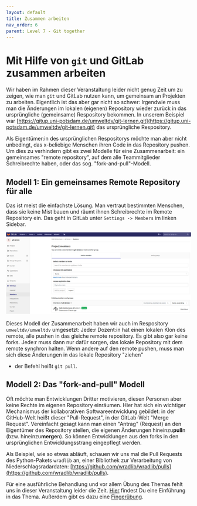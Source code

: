 ```yaml
---
layout: default
title: Zusammen arbeiten
nav_order: 6
parent: Level 7 - Git together
---
```


# Mit Hilfe von `git` und GitLab zusammen arbeiten

Wir haben im Rahmen dieser Veranstaltung leider nicht genug Zeit um zu zeigen, wie
man `git` und GitLab nutzen kann, um gemeinsam an Projekten zu arbeiten.
Eigentlich ist das aber gar nicht so schwer: Irgendwie muss man die Änderungen im 
lokalen (eigenen) Repository wieder zurück in das ursprüngliche (gemeinsame) Respository bekommen.
In unserem Beispiel war [https://gitup.uni-potsdam.de/umweltdv/git-lernen.git](https://gitup.uni-potsdam.de/umweltdv/git-lernen.git) 
das ursprüngliche Respository.

Als Eigentümer:in des ursprünglichen Respositorys möchte man aber nicht unbedingt,
das x-beliebige Menschen ihren Code in das Repository pushen. Um dies zu verhindern
gibt es zwei Modelle für eine Zusammenarbeit: ein gemeinsames "remote repository", 
auf dem alle Teammitglieder Schreibrechte haben, oder das sog. "fork-and-pull"-Modell.

## Modell 1: Ein gemeinsames Remote Repository für alle

Das ist meist die einfachste Lösung. Man vertraut bestimmten Menschen, dass
sie keine Mist bauen und räumt ihnen Schreibrechte im Remote Repository ein. Das geht
in GitLab unter `Settings -> Members` im linken Sidebar. 

![img](img/permissions.png)

Dieses Modell der Zusammenarbeit haben wir auch im Respository
`umweltdv/umweltdv` umgesetzt: Jede:r Dozent:in hat einen lokalen Klon des remote,
alle pushen in das gleiche remote repository. Es gibt also gar keine forks.
Jede:r muss dann nur dafür sorgen, das lokale Repository mit dem remote synchron halten. Wenn andere
auf den remote pushen, muss man sich diese Änderungen in das lokale Repository "ziehen"
- der Befehl heißt `git pull`.

## Modell 2: Das "fork-and-pull" Modell

Oft möchte man Entwicklungen Dritter motivieren, diesen Personen aber keine
Rechte im eigenen Repository einräumen. Hier hat sich ein wichtiger Mechanismus
der kollaborativen Softwareentwicklung gebildet: in der GitHub-Welt heißt dieser
"Pull-Request", in der GitLab-Welt "Merge Request". Vereinfacht gesagt kann man
einen "Antrag" (Request) an den Eigentümer des Repository stellen, die eigenen
Änderungen hineinzu**pull**n (bzw. hineinzu**merge**n). So können Entwicklungen
aus den forks in den ursprünglichen Entwicklungsstrang eingepflegt werden.

Als Beispiel, wie so etwas abläuft, schauen wir uns mal die Pull Requests
des Python-Pakets `wradlib` an, einer Bibliothek zur Verarbeitung von Niederschlagsradardaten:
[https://github.com/wradlib/wradlib/pulls](https://github.com/wradlib/wradlib/pulls).

Für eine ausführliche Behandlung und vor allem Übung des Themas fehlt uns in dieser
Veranstaltung leider die Zeit. [Hier](https://www.earthdatascience.org/courses/intro-to-earth-data-science/git-github/github-collaboration/)
findest Du eine Einführung in das Thema. Außerdem gibt es dazu eine [Fingerübung](Fingeruebungen).
